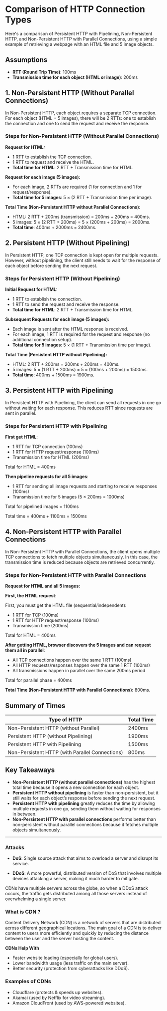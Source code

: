 # Comparison of HTTP Connection Types

Here's a comparison of Persistent HTTP with Pipelining, Non-Persistent HTTP, and Non-Persistent HTTP with Parallel Connections, using a simple example of retrieving a webpage with an HTML file and 5 image objects.

## Assumptions

- **RTT (Round Trip Time)**: 100ms
- **Transmission time for each object (HTML or image)**: 200ms

## 1. Non-Persistent HTTP (Without Parallel Connections)

In Non-Persistent HTTP, each object requires a separate TCP connection. For each object (HTML + 5 images), there will be 2 RTTs: one to establish the connection and one to send the request and receive the response.

### Steps for Non-Persistent HTTP (Without Parallel Connections)

**Request for HTML:**

- 1 RTT to establish the TCP connection.
- 1 RTT to request and receive the HTML.
- **Total time for HTML**: 2 RTT + Transmission time for HTML.

**Request for each image (5 images):**

- For each image, 2 RTTs are required (1 for connection and 1 for request/response).
- **Total time for 5 images**: 5 × (2 RTT + Transmission time per image).

**Total Time (Non-Persistent HTTP without Parallel Connections):**

- HTML: 2 RTT + 200ms (transmission) = 200ms + 200ms = 400ms.
- 5 images: 5 × (2 RTT + 200ms) = 5 × (200ms + 200ms) = 2000ms.
- **Total time**: 400ms + 2000ms = 2400ms.

## 2. Persistent HTTP (Without Pipelining)

In Persistent HTTP, one TCP connection is kept open for multiple requests. However, without pipelining, the client still needs to wait for the response of each object before sending the next request.

### Steps for Persistent HTTP (Without Pipelining)

**Initial Request for HTML:**

- 1 RTT to establish the connection.
- 1 RTT to send the request and receive the response.
- **Total time for HTML**: 2 RTT + Transmission time for HTML.

**Subsequent Requests for each image (5 images):**

- Each image is sent after the HTML response is received.
- For each image, 1 RTT is required for the request and response (no additional connection setup).
- **Total time for 5 images**: 5 × (1 RTT + Transmission time per image).

**Total Time (Persistent HTTP without Pipelining):**

- HTML: 2 RTT + 200ms = 200ms + 200ms = 400ms.
- 5 images: 5 × (1 RTT + 200ms) = 5 × (100ms + 200ms) = 1500ms.
- **Total time**: 400ms + 1500ms = 1900ms.

## 3. Persistent HTTP with Pipelining

In Persistent HTTP with Pipelining, the client can send all requests in one go without waiting for each response. This reduces RTT since requests are sent in parallel.

### Steps for Persistent HTTP with Pipelining

**First get HTML**:

- 1 RTT for TCP connection (100ms)
- 1 RTT for HTTP request/response (100ms)
- Transmission time for HTML (200ms)

Total for HTML = 400ms

**Then pipeline requests for all 5 images**:

- 1 RTT for sending all image requests and starting to receive responses (100ms)
- Transmission time for 5 images (5 × 200ms = 1000ms)

Total for pipelined images = 1100ms

Total time = 400ms + 1100ms = 1500ms

## 4. Non-Persistent HTTP with Parallel Connections

In Non-Persistent HTTP with Parallel Connections, the client opens multiple TCP connections to fetch multiple objects simultaneously. In this case, the transmission time is reduced because objects are retrieved concurrently.

### Steps for Non-Persistent HTTP with Parallel Connections

**Request for HTML and all 5 images:**

**First, the HTML request**:

First, you must get the HTML file (sequential/independent):

- 1 RTT for TCP (100ms)
- 1 RTT for HTTP request/response (100ms)
- Transmission time (200ms)

Total for HTML = 400ms

**After getting HTML, browser discovers the 5 images and can request them all in parallel**:

- All TCP connections happen over the same 1 RTT (100ms)
- All HTTP requests/responses happen over the same 1 RTT (100ms)
- All transmissions happen in parallel over the same 200ms period

Total for parallel phase = 400ms

**Total Time (Non-Persistent HTTP with Parallel Connections):** 800ms.

## Summary of Times

| Type of HTTP                                    | Total Time |
| ----------------------------------------------- | ---------- |
| Non-Persistent HTTP (without Parallel)          | 2400ms     |
| Persistent HTTP (without Pipelining)            | 1900ms     |
| Persistent HTTP with Pipelining                 | 1500ms     |
| Non-Persistent HTTP (with Parallel Connections) | 800ms      |

## Key Takeaways

- **Non-Persistent HTTP (without parallel connections)** has the highest total time because it opens a new connection for each object.
- **Persistent HTTP without pipelining** is faster than non-persistent, but it still waits for each object’s response before sending the next request.
- **Persistent HTTP with pipelining** greatly reduces the time by allowing multiple requests in one go, sending them without waiting for responses in between.
- **Non-Persistent HTTP with parallel connections** performs better than non-persistent without parallel connections because it fetches multiple objects simultaneously.

---

### Attacks

- **DoS**: Single source attack that aims to overload a server and disrupt its service.

- **DDoS**: A more powerful, distributed version of DoS that involves multiple devices attacking a server, making it much harder to mitigate.

CDNs have multiple servers across the globe, so when a DDoS attack occurs, the traffic gets distributed among all those servers instead of overwhelming a single server.

### What is CDN ?

Content Delivery Network (CDN) is a network of servers that are distributed across different geographical locations. The main goal of a CDN is to deliver content to users more efficiently and quickly by reducing the distance between the user and the server hosting the content.

**CDNs Help With**

- Faster website loading (especially for global users).
- Lower bandwidth usage (less traffic on the main server).
- Better security (protection from cyberattacks like DDoS).

### Examples of CDNs

- Cloudflare (protects & speeds up websites).
- Akamai (used by Netflix for video streaming).
- Amazon CloudFront (used by AWS-powered websites).
